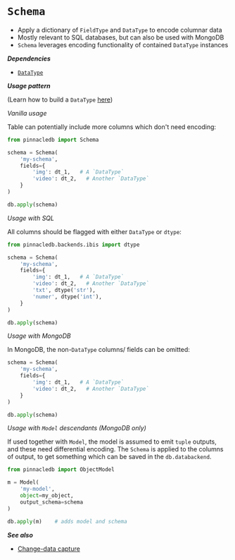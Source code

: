 # `Schema`

- Apply a dictionary of `FieldType` and `DataType` to encode columnar data
- Mostly relevant to SQL databases, but can also be used with MongoDB
- `Schema` leverages encoding functionality of contained `DataType` instances

***Dependencies***

- [`DataType`](./datatype.md)

***Usage pattern***

(Learn how to build a `DataType` [here](datatype))

*Vanilla usage*

Table can potentially include
more columns which don't need encoding:

```python
from pinnacledb import Schema

schema = Schema(
    'my-schema',
    fields={
        'img': dt_1,   # A `DataType`
        'video': dt_2,   # Another `DataType`
    }
)

db.apply(schema)
```

*Usage with SQL*

All columns should be flagged with either `DataType` or `dtype`:

```python
from pinnacledb.backends.ibis import dtype

schema = Schema(
    'my-schema',
    fields={
        'img': dt_1,   # A `DataType`
        'video': dt_2,   # Another `DataType`
        'txt', dtype('str'),
        'numer', dtype('int'),
    }
)

db.apply(schema)
```

*Usage with MongoDB*

In MongoDB, the non-`DataType` columns/ fields can be omitted:

```python
schema = Schema(
    'my-schema',
    fields={
        'img': dt_1,   # A `DataType`
        'video': dt_2,   # Another `DataType`
    }
)

db.apply(schema)
```

*Usage with `Model` descendants (MongoDB only)*

If used together with `Model`, the model is assumed to emit `tuple` outputs, and these 
need differential encoding. The `Schema` is applied to the columns of output, 
to get something which can be saved in the `db.databackend`.

```python
from pinnacledb import ObjectModel

m = Model(
    'my-model',
    object=my_object,
    output_schema=schema
)

db.apply(m)    # adds model and schema
```

***See also***

- [Change-data capture](../cluster_mode/change_data_capture)